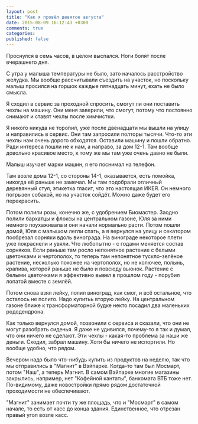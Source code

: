 ```yaml
---
layout: post
title: "Как я провёл девятое августа"
date: 2015-08-09 16:12:43 +0300
comments: true
categories: 
published: false
---
```

Проснулся в семь часов, в целом выспался. Ноги болят после вчерашнего дня.

С утра у малыша температуры не было, зато началось расстройство желудка. Мы вообще рассчитывали съездить на участок, но поскольку малыш просился на горшок каждые пятнадцать минут, ехать не было смысла.

Я сходил в сервис за проходной спросить, смогут ли они поставить чехлы на машину. Они меня заверили, что смогут, потому что постоянно снимают и ставят чехлы после химчистки. 

Я никого никуда не торопил, уже после двенадцати мы вышли на улицу и направились в сервис. Они там запросили полторы тысячи. Что-то эти чехлы нам очень дорого обходятся. Оставили машину и пошли обратно. Ради интереса пошли не к нам, а направо, за дом 12-1. Там вообще довольно красивое место, к тому же мы там уже очень давно не были.

Малыш изучает марки машин, я его поснимал на телефон.

Там возле дома 12-1, со стороны 14-1, оказывается, есть помойка, никогда её раньше не замечал. Мы там подобрали отличный деревянный стул, этикетка гласит, что это настоящая ИКЕЯ. Он немного погрызен собакой, но на участок сойдёт. Можно даже будет его перекрасить.

Потом полили розы, конечно же, с удобрением Биомастер. Заодно полили бархатцы и флоксы на центральном газоне, Юля за ними немного поухаживала и они начали нормально расти. Потом пошли домой, Юля с малышом легли спать, а я вернулся на улицу и секатором пообрезал сорняки вдоль винограда. На винограде некоторое плети уже покраснели и увяли. Что любопытно - с годами меняется состав сорняков. Если раньше там росло непонятное растение с белыми цветочками и чертополох, то теперь там непонятное тускло-зелёное растение, несколько похожее на чертополох, но не колючее, полынь, крапива, которой раньше не было и повсюду вьюнок. Растение с белыми цветочками я эффективно вывел в прошлом году - порубил лопатой вместе с землёй. 

Потом снова взял лейку, полил виноград, как смог, и всё остальное, что осталось не полито. Надо купитьь вторую лейку. На центральном газоне ближе к трансформаторной будке некто посадил два маленьких рододендрона.

Как только вернулся домой, позвонили с сервиса и сказали, что они не могут разобрать сиденья. Я даже не удивился, почему-то я так и думал, что они ничего не сделают. Эти чехлы - какая-то проблема за наши же деньги. Сходил, забрал машину. Хотя бы ничего не испортили. Но вообще удобно, что рядом.

Вечером надо было что-нибудь купить из продуктов на неделю, так что мы отправились в "Магнит" в Вэйпарке. Когда-то там был Мосмарт, потом "Наш", а теперь Магнит. В самом Вэйпарке многие магазины закрылись, например, нет "Кофейной кантаты", банкомата ВТБ тоже нет. По-видимому, даже новостройки прямо рядом достаточной проходимости не обеспечивают.

"Магнит" занимает почти ту же площадь, что и "Мосмарт" в самом начале, то есть от касс до конца здания. Единственное, что отрезан правый угол возле касс. 